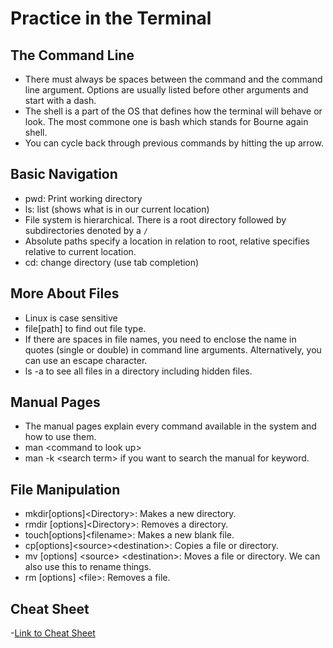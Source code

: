 # Practice in the Terminal

## The Command Line

- There must always be spaces between the command and the command line argument.  Options are usually listed before other arguments and start with a dash.
- The shell is a part of the OS that defines how the terminal will behave or look.  The most commone one is bash which stands for Bourne again shell.
- You can cycle back through previous commands by hitting the up arrow.

## Basic Navigation

- pwd: Print working directory
- ls: list (shows what is in our current location)
- File system is hierarchical.  There is a root directory followed by subdirectories denoted by a `/`
- Absolute paths specify a location in relation to root, relative specifies relative to current location.
- cd: change directory (use tab completion)

## More About Files

- Linux is case sensitive
- file[path] to find out file type.
- If there are spaces in file names, you need to enclose the name in quotes (single or double) in command line arguments.  Alternatively, you can use an escape character.
- ls -a to see all files in a directory including hidden files.

## Manual Pages

- The manual pages explain every command available in the system and how to use them.
- man \<command to look up>
- man -k \<search term> if you want to search the manual for keyword.

## File Manipulation

- mkdir[options]\<Directory>: Makes a new directory.
- rmdir [options]\<Directory>: Removes a directory.
- touch[options]\<filename>: Makes a new blank file.
- cp[options]\<source>\<destination>: Copies a file or directory.
- mv [options] \<source> \<destination>: Moves a file or directory.  We can also use this to rename things.
- rm [options] \<file>: Removes a file.

## Cheat Sheet

-[Link to Cheat Sheet](https://ryanstutorials.net/linuxtutorial/cheatsheet.php)
